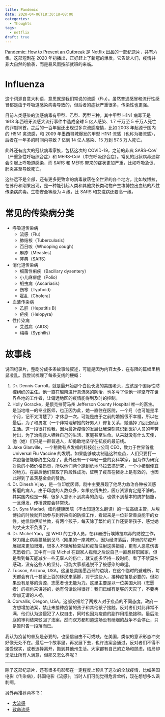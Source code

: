 ```yaml
---
title: Pandemic
date: 2020-04-06T18:30:18+08:00
categories:
  - Thoughts
tags:
  - netflix
draft: true
---
```


[Pandemic: How to Prevent an Outbreak](https://movie.douban.com/subject/34935806/) 是 Netflix 出品的一部纪录片，共有六集。这部短剧在 2020 年初播出，正好赶上了新冠的爆发。它告诉人们，疫情并非大自然的偷袭，而是暴风雨按部就班的来临。

# Influenza

这个词源自意大利语，意思就是我们常说的流感（Flu）。虽然普通感冒和流行性感冒都是由于呼吸道感染病毒导致的，但后者的症状严重很多，传染性也更强。

目前人类感染的流感病毒有甲型、乙型、丙型三种。其中甲型 H1N1 病毒正是 1918 年西班牙流感大流行事件中造成全球 5 亿人感染、1.7 千万至 5 千万人死亡的罪魁祸首。之后的一百年里还出现过多次流感疫情，比如 2003 年起源于国内的 H5N1 禽流感，和 2009 年墨西哥城爆发的甲型 H1N1 流感（也称为猪流感），后者在一年多的时间内导致 7 亿到 14 亿人感染、15 万到 57.5 万人死亡。

此外还有庞大的冠状病毒家族，包括这次的 COVID-19，之前的非典 SARS-CoV（严重急性呼吸综合症）和 MERS-CoV（中东呼吸综合症）。常见的冠状病毒通常会引起上呼吸道感染，而 SARS 和 MERS 带来的症状更加严重，比如呼吸急促、肺炎甚至导致死亡。

这些远不是全部，还有更多更致命的病毒散落在全世界的各个地方。比如埃博拉，在苏丹和刚果出现，是一种能引起人类和其他灵长类动物产生埃博拉出血热的烈性传染病病毒。生物安全等级为 4 级，比 SARS 和艾滋病还要高一级。

# 常见的传染病分类

- 呼吸道传染病
  - 流感（Flu）
  - 肺结核（Tuberculosis）
  - 百日咳（Whooping cough）
  - 麻疹（Measles）
  - 非典（SARS）
- 消化道传染病
  - 细菌性痢疾（Bacillary dysentery）
  - 小儿麻痹症（Polio）
  - 蛔虫病（Ascariasis）
  - 伤寒（Typhoid）
  - 霍乱（Cholera）
- 血液传染病
  - 乙肝（Hepatitis B）
  - 疟疾（Helopyra）
- 性传染病
  - 艾滋病（AIDS）
  - 梅毒（Syphilis）

# 故事线

说回纪录片，整剧分成多条故事线叙述，可能是因为内容太多，在有限的篇幅里稍显凌乱。我尝试梳理了每条支线的梗概：

1. Dr. Dennis Carroll，就是最开始那个白色长发的美国老头，应该是个国际性防控组织的主任。他一直在越南进行禽流感的防治，也多亏了像他一样坚守在世界各地的工作者，让偏远地区的疫情能得到及时的控制。
2. Holly Goracke，是俄克拉荷马州 Jefferson County Hospital 唯一的医生。是当地唯一的专业医师，也正因为此，她一直住在医院，一个月（也可能是半个月，记不太清楚了）才休息一次。可能是由于之前的婚姻很不幸福，所以在最后，为了和男友（一个非常理解她的好男人）修复关系，她选择了回归家庭生活。这一段很打动我，因为最近疫情的发展让我深刻意识到医护人员的辛劳付出，为了治病救人牺牲自己的生活、家庭甚至生命。从来就没有什么天使，他（她）们只是一群普通人，却勇敢地坚守在抗疫的最前线。
3. Jake Glanville，一个稍微有点发福的科技创业公司 CEO，致力于世界首批 Universal Flu Vaccine 的发明。如果能够成功制造这种疫苗，人们只要打一次疫苗便能够终生免疫了。此外还有一个年轻一些的女科学家，因为作为研究对象的小猪价格昂贵，所以他们两个跑到危地马拉去搞研究，一个小猪很便宜的地方。在最后他们获取了阶段性成功，证明了疫苗在猪身上是有效的，也因此得到了盖茨基金会的赞助。
4. Dr. Dinesh Vijay，是一位印度医师，剧中主要展现了他尽力救治各种被流感折磨的病人。由于印度的人数众多，如果疫情失控，医疗资源肯定是不够的。其实国内也是一样，很多人意识不到病毒的危险，也做不到基本的防护措施，一旦爆发，传播速度会非常快。
5. Dr. Syra Madad，纽约健康医院（不太知道怎么翻译）的一位高级主管，从埃博拉的时候就开始参与到传染病的防控工作，看起来是一位非常善良能干的女性。她信仰伊斯兰教，有两个孩子，每天除了繁忙的工作还要带孩子，感觉她的丈夫太不负责了。
6. Dr. Michel Yao，是 WHO 的工作人员，在非洲进行埃博拉病毒的防控工作，努力阻止病毒蔓延到戈马（刚果的一座城市）。因为经济落后，非洲的防疫开展起来更加艰难，很多人不理解检查站和疫苗注射这类措施，更有人恶意伤害志愿者们。其中有一段 Michel 在跟家人视频之后说自己一直想辞职回家，但是看到每天能减少一些无辜人的伤亡，就又能多坚持一段时间。看了不禁莫名感动，没有这些人的坚持，可能大家都逃脱不了被感染的命运。
7. Tucson, Arizona, USA。这里是美国墨西哥的边境，在这个临时的避难所，每天都会有几十甚至上百的移民来落脚，对于这些人，接种疫苗是必要的，但如果没有足够的资源，志愿者也无能为力。这里主要是以一位美国大妈（志愿者）的视角来讲述的，她有句话说得很好：我们已经有足够的天灾了，不要再增加无谓的人祸。
8. Corvallis, Oregon, USA。这部分描绘了两拨人对于疫苗的不同态度。政府一方想增加法案，禁止未接种疫苗的孩子和其他孩子接触。反对者们对此非常不满，他们认为这侵犯了人权自由，同时也因为疫苗的副作用拒绝接种。最后法庭的审判结果驳回了法案，然而双方都知道这场没有硝烟的战争不会停止，只是暂时告一段落而已。

我认为疫苗的普及是必要的，也坚信自由不可或缺。在美国，类似的意识形态冲突好像无处不在。最后一个故事里，再发展下去，也许法案会通过，反对者们不得不接受现实，或者选择离开，搬到其他州生活。大家都有自己的立场和顾虑，结局却无法让所有人满意，但那又怎么样呢？

---

除了这部纪录片，还有很多电影都在一定程度上预言了这次的全球疫情，比如美国电影《传染病》，韩国电影《流感》。当时人们可能觉得危言耸听，现在想想多么讽刺啊。

另外再推荐两本书：

- [大流感](https://book.douban.com/subject/30306429/)
- [致命流感](https://book.douban.com/subject/34949339/)
